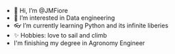 - 👋 Hi, I’m @JMFiore
- 👀 I’m interested in Data engineering
- 👓 I’m currently learning Python and its infinite liberies
- ✨ Hobbies: love to sail and climb 
- I'm finishing my degree in Agronomy Engineer
<!---
JMFiore/JMFiore is a ✨ special ✨ repository because its `README.md` (this file) appears on your GitHub profile.
You can click the Preview link to take a look at your changes.
--->
